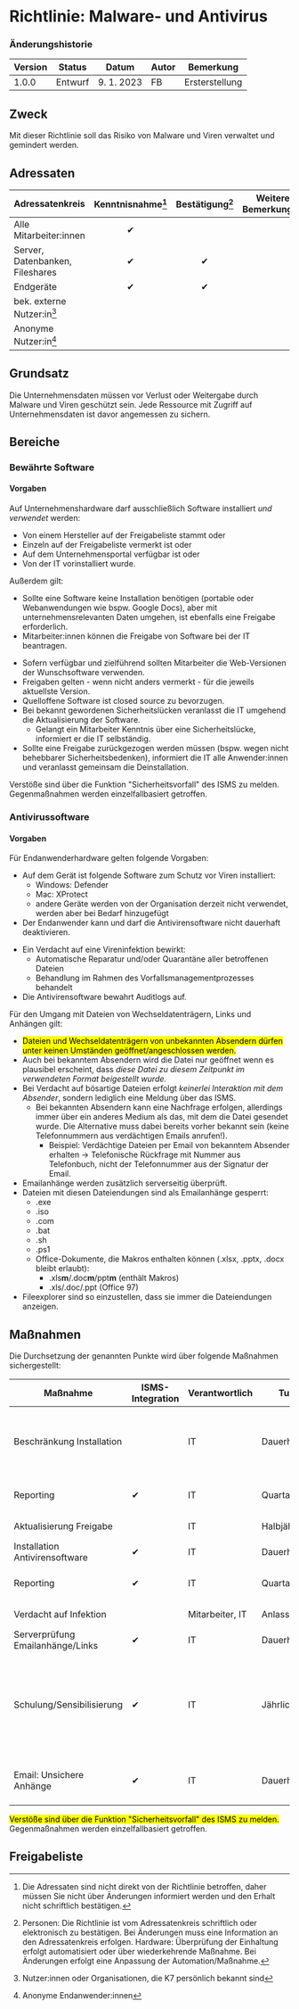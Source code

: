 <!-- METADATA
documentname: Antivirus
currentversion: 0.1.0
 -->
<!-- import style.css -->
<!-- <link rel="stylesheet" href="../doc-gen/style.css"> -->

# Richtlinie: Malware- und Antivirus

### Änderungshistorie

| Version | Status  | Datum      | Autor | Bemerkung      |
| ------- | ------- | ---------- | ----- | -------------- |
| 1.0.0   | Entwurf | 9. 1. 2023 | FB    | Ersterstellung |

## Zweck

Mit dieser Richtlinie soll das Risiko von Malware und Viren verwaltet und gemindert werden.

## Adressaten

| Adressatenkreis                 | Kenntnisnahme[^3] | Bestätigung[^4] | Weitere Bemerkungen |
| ------------------------------- | :---------------: | :-------------: | ------------------- |
| Alle Mitarbeiter:innen          |         ✔         |                 |                     |
| Server, Datenbanken, Fileshares |         ✔         |        ✔        |                     |
| Endgeräte                       |         ✔         |        ✔        |                     |
| bek. externe Nutzer:in[^1]      |                   |                 |                     |
| Anonyme Nutzer:in[^2]           |                   |                 |                     |

[^1]: Nutzer:innen oder Organisationen, die K7 persönlich bekannt sind
[^2]: Anonyme Endanwender:innen
[^3]: Die Adressaten sind nicht direkt von der Richtlinie betroffen, daher müssen Sie nicht über Änderungen informiert werden und den Erhalt nicht schriftlich bestätigen.
[^4]: Personen: Die Richtlinie ist vom Adressatenkreis schriftlich oder elektronisch zu bestätigen. Bei Änderungen muss eine Information an den Adressatenkreis erfolgen. Hardware: Überprüfung der Einhaltung erfolgt automatisiert oder über wiederkehrende Maßnahme. Bei Änderungen erfolgt eine Anpassung der Automation/Maßnahme.

## Grundsatz

Die Unternehmensdaten müssen vor Verlust oder Weitergabe durch Malware und Viren geschützt sein. Jede Ressource mit Zugriff auf Unternehmensdaten ist davor angemessen zu sichern.

## Bereiche

### Bewährte Software

<!-- Microsoft Defender -->
<!-- Windows Firewall -->
<!-- Hardware Firewall Steamwork -->

#### Vorgaben

Auf Unternehmenshardware darf ausschließlich Software installiert _und verwendet_ werden:

- Von einem Hersteller auf der Freigabeliste stammt oder
- Einzeln auf der Freigabeliste vermerkt ist oder
- Auf dem Unternehmensportal verfügbar ist oder
- Von der IT vorinstalliert wurde.

<!-- Liste im Endpoint Admin Center: https://endpoint.microsoft.com/?ref=AdminCenter#view/Microsoft_Intune_DeviceSettings/AppsMenu/~/allApps -->

Außerdem gilt:

- Sollte eine Software keine Installation benötigen (portable oder Webanwendungen wie bspw. Google Docs), aber mit unternehmensrelevanten Daten umgehen, ist ebenfalls eine Freigabe erforderlich.
- Mitarbeiter:innen können die Freigabe von Software bei der IT beantragen.
<!-- Freigabeprozess über Ticketsystem  -->
- Sofern verfügbar und zielführend sollten Mitarbeiter die Web-Versionen der Wunschsoftware verwenden.
- Freigaben gelten - wenn nicht anders vermerkt - für die jeweils aktuellste Version.
- Quelloffene Software ist closed source zu bevorzugen.
- Bei bekannt gewordenen Sicherheitslücken veranlasst die IT umgehend die Aktualisierung der Software.
  - Gelangt ein Mitarbeiter Kenntnis über eine Sicherheitslücke, informiert er die IT selbständig.
  <!-- Ticketsystem -->
- Sollte eine Freigabe zurückgezogen werden müssen (bspw. wegen nicht behebbarer Sicherheitsbedenken), informiert die IT alle Anwender:innen und veranlasst gemeinsam die Deinstallation.

Verstöße sind über die Funktion "Sicherheitsvorfall" des ISMS zu melden. Gegenmaßnahmen werden einzelfallbasiert getroffen.

### Antivirussoftware

#### Vorgaben

Für Endanwenderhardware gelten folgende Vorgaben:

- Auf dem Gerät ist folgende Software zum Schutz vor Viren installiert:
  - Windows: Defender
  - Mac: XProtect
  - andere Geräte werden von der Organisation derzeit nicht verwendet, werden aber bei Bedarf hinzugefügt
- Der Endanwender kann und darf die Antivirensoftware nicht dauerhaft deaktivieren.
<!-- kurzzeitige Deaktivierung über IT -->
- Ein Verdacht auf eine Vireninfektion bewirkt:
  - Automatische Reparatur und/oder Quarantäne aller betroffenen Dateien
  - Behandlung im Rahmen des Vorfallsmanagementprozesses behandelt
- Die Antivirensoftware bewahrt Auditlogs auf.

Für den Umgang mit Dateien von Wechseldatenträgern, Links und Anhängen gilt:

- <mark>Dateien und Wechseldatenträgern von unbekannten Absendern dürfen unter keinen Umständen geöffnet/angeschlossen werden.</mark>
- Auch bei bekanntem Absendern wird die Datei nur geöffnet wenn es plausibel erscheint, dass _diese Datei zu diesem Zeitpunkt im verwendeten Format beigestellt wurde._
- Bei Verdacht auf bösartige Dateien erfolgt _keinerlei Interaktion mit dem Absender_, sondern lediglich eine Meldung über das ISMS.
  - Bei bekannten Absendern kann eine Nachfrage erfolgen, allerdings immer über ein anderes Medium als das, mit dem die Datei gesendet wurde. Die Alternative muss dabei bereits vorher bekannt sein (keine Telefonnummern aus verdächtigen Emails anrufen!).
    - Beispiel: Verdächtige Dateien per Email von bekanntem Absender erhalten -> Telefonische Rückfrage mit Nummer aus Telefonbuch, nicht der Telefonnummer aus der Signatur der Email.
- Emailanhänge werden zusätzlich serverseitig überprüft.
- Dateien mit diesen Dateiendungen sind als Emailanhänge gesperrt:
  - .exe
  - .iso
  - .com
  - .bat
  - .sh
  - .ps1
  - Office-Dokumente, die Makros enthalten können (.xlsx, .pptx, .docx bleibt erlaubt):
    - .xls**m**/.doc**m**/ppt**m** (enthält Makros)
    - .xls/.doc/.ppt (Office 97)
- Fileexplorer sind so einzustellen, dass sie immer die Dateiendungen anzeigen.

## Maßnahmen

Die Durchsetzung der genannten Punkte wird über folgende Maßnahmen sichergestellt:

| Maßnahme                         | ISMS-Integration | Verantwortlich  | Turnus        | Beschreibung                                                                                                                                                        |
| -------------------------------- | ---------------- | --------------- | ------------- | ------------------------------------------------------------------------------------------------------------------------------------------------------------------- |
| Beschränkung Installation        |                  | IT              | Dauerhaft     | Mitarbeiter sollen i.d.R. keine Berechtigung besitzen nicht freigegebene Software nutzerübergreifend zu installieren                                                |
| Reporting                        | ✔                | IT              | Quartal       | Reporting über auf Ressourcen installierte Software                                                                                                                 |
| Aktualisierung Freigabe          |                  | IT              | Halbjährlich  | Freigabeliste ist aktuell zu halten                                                                                                                                 |
| Installation Antivirensoftware   | ✔                | IT              | Dauerhaft     | Installation auf Endanwenderhardware                                                                                                                                |
| Reporting                        | ✔                | IT              | Quartal       | Reporting über auf Ressourcen installierte Software                                                                                                                 |
| Verdacht auf Infektion           |                  | Mitarbeiter, IT | Anlassbezogen | Meldung als Sicherheitsvorfall                                                                                                                                      |
| Serverprüfung Emailanhänge/Links | ✔                | IT              | Dauerhaft     | Exchange-Server prüft automatisch                                                                                                                                   |
| Schulung/Sensibilisierung        | ✔                | IT              | Jährlich      | Schulung über Phishing, die sichere Nutzung des Internets, die Verwendung von Software und das Verhalten im Falle einer Virus- oder Malware-Infektion unterrichtet. |
| Email: Unsichere Anhänge         | ✔                | IT              | Dauerhaft     | Emails mit unsicheren Anhängen werden vom Email-Server automatisch gesperrt                                                                                         |

<!-- Maßnahme: Explorer Dateiendungen -->
<!-- Maßnahme: Richtlinie Defender nicht abschalten -->

<mark>Verstöße sind über die Funktion "Sicherheitsvorfall" des ISMS zu melden.</mark> Gegenmaßnahmen werden einzelfallbasiert getroffen.

<!-- Freigabeliste anhängen -->

## Freigabeliste

<!-- Keine Freigabe durch GF erforderlich -->
